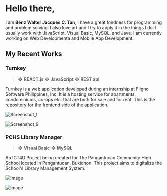 # Hello there,
I am **Benz Walter Jacques C. Tan**, I have a great fondness for programming and problem solving. I also love art and I try to apply it in the things I do. I usually work with JavaScript, Visual Basic, MySQL, and Java. I am currently working on Web Developmenta and Mobile App Development.

<space>

## My Recent Works
  
### Turnkey

> ❖ **REACT.js**   ❖ **JavaScript**   ❖ **REST api**  
  
Turnkey is a web application developed during an internship at Fligno Software Philippines, Inc. It is a hosting service for apartments, condominiums, co-ops etc. that are both for sale and for rent. This is the repository for the frontend side of the application.

![Screenshot_1](https://user-images.githubusercontent.com/55311935/203859944-99b7d7f2-bdb0-467b-99dc-50ffc2c343c9.png)
  
![Screenshot_9](https://user-images.githubusercontent.com/55311935/203859955-0a02e357-20b0-4fc9-97b3-f18fe55966c1.png)
  
<space>
<space>
  
### PCHS Library Manager

> ❖ **Visual Basic**   ❖ **MySQL**

An ICT4D Project being created for The Pangantucan Community High School located in Pangantucan, Bukidnon. This project aims to digitalize the School's Library Management System.

![image](https://user-images.githubusercontent.com/55311935/180648234-87391789-4de1-4fc9-93e8-3d5ff52e7529.png)

![image](https://user-images.githubusercontent.com/55311935/180648191-ae77f9d0-c865-4151-9c80-9f1bd6052172.png)

